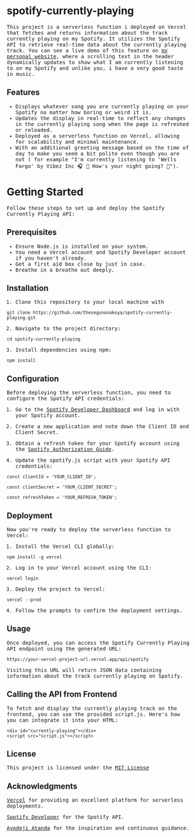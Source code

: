 # spotify-currently-playing

<samp>

This project is a serverless function i deployed on Vercel that fetches and returns information about the track currently playing on my Spotify. It utilizes the Spotify API to retrieve real-time data about the currently playing track. You can see a live demo of this feature on <a href="https://thesegunonakoya.me" target="_blank">my personal website</a>, where a scrolling text in the header dynamically updates to show what I am currently listening to on my Spotify and unlike you, i have a very good taste in music.

</samp>

## Features

<samp>

- Displays whatever song you are currently playing on your Spotify no matter how boring or weird it is.
- Updates the display in real-time to reflect any changes in the currently playing song when the page is refreshed or reloaded.
- Deployed as a serverless function on Vercel, allowing for scalability and minimal maintenance.
- With an additional greeting message based on the time of day to make you seem a bit polite even though you are not ( for example "I'm currently listening to 'Wells Fargo' by Vibez Inc 🎧 📀 How's your night going? 🎈").

</samp>

# Getting Started

<samp>

Follow these steps to set up and deploy the Spotify Currently Playing API:

</samp>

## Prerequisites

<samp>

- Ensure Node.js is installed on your system.
- You need a Vercel account and Spotify Developer account if you haven't already.
- Get a first aid box close by just in case.
- Breathe in a breathe out deeply.

</samp>

## Installation

<samp>

1. Clone this repository to your local machine with 

```
git clone https://github.com/thesegunonakoya/spotify-currently-playing.git
```

2. Navigate to the project directory:

```
cd spotify-currently-playing
```

3. Install dependencies using npm:

```
npm install
```

</samp>

## Configuration

<samp>

Before deploying the serverless function, you need to configure the Spotify API credentials:

1. Go to the <a href="https://developer.spotify.com/dashboard/login" target="_blank">Spotify Developer Dashboard</a> and log in with your Spotify account.

2. Create a new application and note down the Client ID and Client Secret.

3. Obtain a refresh token for your Spotify account using the <a href="https://developer.spotify.com/documentation/general/guides/authorization-guide/" target="_blank">Spotify Authorization Guide</a>.

4. Update the spotify.js script with your Spotify API credentials:

```
const clientId = 'YOUR_CLIENT_ID';

const clientSecret = 'YOUR_CLIENT_SECRET';

const refreshToken = 'YOUR_REFRESH_TOKEN';
```

</samp>

## Deployment

<samp>

Now you're ready to deploy the serverless function to Vercel:

1. Install the Vercel CLI globally:

```
npm install -g vercel
```

2. Log in to your Vercel account using the CLI:

```
vercel login
```

3. Deploy the project to Vercel:

```
vercel --prod
```

4. Follow the prompts to confirm the deployment settings.

</samp>

## Usage

<samp>

Once deployed, you can access the Spotify Currently Playing API endpoint using the generated URL:

```
https://your-vercel-project-url.vercel.app/api/spotify
```

Visiting this URL will return JSON data containing information about the track currently playing on Spotify.

</samp>

## Calling the API from Frontend

<samp>

To fetch and display the currently playing track on the frontend, you can use the provided script.js. Here's how you can integrate it into your HTML:

```
<div id="currently-playing"></div>
<script src="script.js"></script>
```

</samp>


## License

<samp>

This project is licensed under the <a href="https://en.wikipedia.org/wiki/MIT_License" target="_blank">MIT License</a>

</samp>

## Acknowledgments

<samp>

<a href="https://vercel.com/" target="_blank">Vercel</a> for providing an excellent platform for serverless deployments.

<a href="https://developer.spotify.com/" target="_blank">Spotify Developer</a> for the Spotify API.

<a href="https://github.com/deji-ice" target="_blank">Ayodeji Atanda</a> for the inspiration and continuous guidance.

</samp>